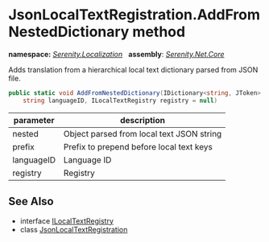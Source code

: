 # JsonLocalTextRegistration.AddFromNestedDictionary method
**namespace:** *[Serenity.Localization](../../README.md#serenity.localization-namespace)*   **assembly**: *[Serenity.Net.Core](../../README.md)*

Adds translation from a hierarchical local text dictionary parsed from JSON file.

```csharp
public static void AddFromNestedDictionary(IDictionary<string, JToken> nested, string prefix, 
    string languageID, ILocalTextRegistry registry = null)
```

| parameter | description |
| --- | --- |
| nested | Object parsed from local text JSON string |
| prefix | Prefix to prepend before local text keys |
| languageID | Language ID |
| registry | Registry |

## See Also

* interface [ILocalTextRegistry](../../Serenity.Abstractions/ILocalTextRegistry.md)
* class [JsonLocalTextRegistration](../JsonLocalTextRegistration.md)